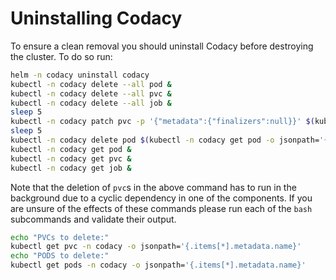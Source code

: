 # Uninstalling Codacy

To ensure a clean removal you should uninstall Codacy before destroying the cluster.
To do so run:

```bash
helm -n codacy uninstall codacy
kubectl -n codacy delete --all pod &
kubectl -n codacy delete --all pvc &
kubectl -n codacy delete --all job &
sleep 5
kubectl -n codacy patch pvc -p '{"metadata":{"finalizers":null}}' $(kubectl -n codacy get pvc -o jsonpath='{.items[*].metadata.name}')
sleep 5
kubectl -n codacy delete pod $(kubectl -n codacy get pod -o jsonpath='{.items[*].metadata.name}') --force --grace-period=0
kubectl -n codacy get pod &
kubectl -n codacy get pvc &
kubectl -n codacy get job &
```

Note that the deletion of `pvc`s in the above command has to run in the background
due to a cyclic dependency in one of the components. If you are unsure of the
effects of these commands please run each of the `bash` subcommands and validate their output.

```bash
echo "PVCs to delete:"
kubectl get pvc -n codacy -o jsonpath='{.items[*].metadata.name}'
echo "PODS to delete:"
kubectl get pods -n codacy -o jsonpath='{.items[*].metadata.name}'
```
